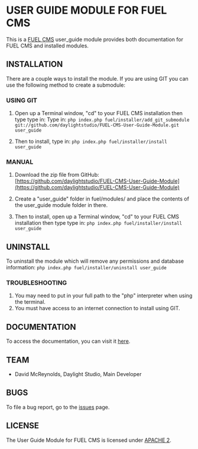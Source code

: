 # USER GUIDE MODULE FOR FUEL CMS
This is a [FUEL CMS](http://www.getfuelcms.com) user_guide module provides both documentation for FUEL CMS and installed modules.

## INSTALLATION
There are a couple ways to install the module. If you are using GIT you can use the following method
to create a submodule:

### USING GIT
1. Open up a Terminal window, "cd" to your FUEL CMS installation then type type in: 
Type in:
``php index.php fuel/installer/add_git_submodule git://github.com/daylightstudio/FUEL-CMS-User-Guide-Module.git user_guide``

2. Then to install, type in:
``php index.php fuel/installer/install user_guide``


### MANUAL
1. Download the zip file from GitHub:
[https://github.com/daylightstudio/FUEL-CMS-User-Guide-Module](https://github.com/daylightstudio/FUEL-CMS-User-Guide-Module)

2. Create a "user_guide" folder in fuel/modules/ and place the contents of the user_guide module folder in there.

3. Then to install, open up a Terminal window, "cd" to your FUEL CMS installation then type type in:
``php index.php fuel/installer/install user_guide``

## UNINSTALL

To uninstall the module which will remove any permissions and database information:
``php index.php fuel/installer/uninstall user_guide``

### TROUBLESHOOTING
1. You may need to put in your full path to the "php" interpreter when using the terminal.
2. You must have access to an internet connection to install using GIT.


## DOCUMENTATION
To access the documentation, you can visit it [here](http://docs.getfuelcms.com/modules/user_guide).

## TEAM
* David McReynolds, Daylight Studio, Main Developer

## BUGS
To file a bug report, go to the [issues](https://github.com/daylightstudio/FUEL-CMS-user_guide-Module/issues) page.

## LICENSE
The User Guide Module for FUEL CMS is licensed under [APACHE 2](http://www.apache.org/licenses/LICENSE-2.0).